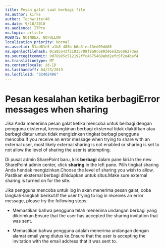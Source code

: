 ```yaml
---
title: Pesan galat saat berbagi file
ms.author: kirks
author: Techwriter40
ms.date: 9/18/2018
ms.audience: ITPro
ms.topic: article
ROBOTS: NOINDEX, NOFOLLOW
localization_priority: Normal
ms.assetid: 51ad61e5-a1b8-483b-b6a3-ec13ed09dd68
ms.openlocfilehash: 0ca85a43f21935708f8a9c689306ed3560627dea
ms.sourcegitcommit: 9d78905c512192ffc4675468abd2efc5f2e4baf4
ms.translationtype: MT
ms.contentlocale: id-ID
ms.lasthandoff: 04/23/2019
ms.locfileid: "32402406"
---
```

# <a name="error-messages-when-sharing"></a><span data-ttu-id="da26f-102">Pesan kesalahan ketika berbagi</span><span class="sxs-lookup"><span data-stu-id="da26f-102">Error messages when sharing</span></span>

<span data-ttu-id="da26f-103">Jika Anda menerima pesan galat ketika mencoba untuk berbagi dengan pengguna eksternal, kemungkinan berbagi eksternal tidak diaktifkan atau berbagi diatur untuk tidak mengizinkan tingkat berbagi pengguna mencoba.</span><span class="sxs-lookup"><span data-stu-id="da26f-103">If you receive an error message when trying to share with an external user, most likely external sharing is not enabled or sharing is set to not allow the level of sharing the user is attempting.</span></span>
  
<span data-ttu-id="da26f-104">Di pusat admin SharePoint baru, klik **berbagi** dalam pane kiri.</span><span class="sxs-lookup"><span data-stu-id="da26f-104">In the  new SharePoint admin center, click **sharing** in the left pane.</span></span> <span data-ttu-id="da26f-105">Pilih tingkat sharing Anda hendak mengizinkan.</span><span class="sxs-lookup"><span data-stu-id="da26f-105">Choose the level of sharing you wish to allow.</span></span> <span data-ttu-id="da26f-106">Pastikan eksternal berbagi dihidupkan untuk situs.</span><span class="sxs-lookup"><span data-stu-id="da26f-106">Make sure external sharing is turned on for the site.</span></span> 
  
<span data-ttu-id="da26f-107">Jika pengguna mencoba untuk log in akan menerima pesan galat, coba langkah-langkah berikut:</span><span class="sxs-lookup"><span data-stu-id="da26f-107">If the user trying to log in receives an error message, please try the following steps:</span></span>
  
- <span data-ttu-id="da26f-108">Memastikan bahwa pengguna telah menerima undangan berbagi yang dikirimkan.</span><span class="sxs-lookup"><span data-stu-id="da26f-108">Ensure that the user has accepted the sharing invitation that was sent.</span></span>
    
- <span data-ttu-id="da26f-109">Memastikan bahwa pengguna adalah menerima undangan dengan alamat email yang diutus ke.</span><span class="sxs-lookup"><span data-stu-id="da26f-109">Ensure that the user is accepting the invitation with the email address that it was sent to.</span></span>
    

